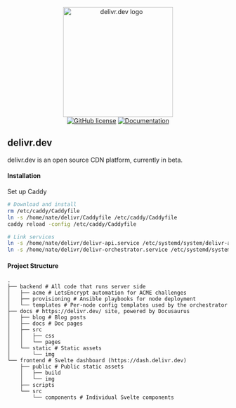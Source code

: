<p align="center">
  <img width="250px" src="https://raw.githubusercontent.com/natesales/delivr/main/logo.png" alt="delivr.dev logo"/>
  <br>
  <a href="https://github.com/natesales/delivr/blob/main/LICENSE"><img alt="GitHub license" src="https://img.shields.io/github/license/natesales/delivr?style=for-the-badge"></a>
  <a href="https://delivr.dev/docs/record-management"><img alt="Documentation" src="https://img.shields.io/badge/docs-delivr.dev-blue?style=for-the-badge"></a>
</p>


## delivr.dev

delivr.dev is an open source CDN platform, currently in beta.

#### Installation
Set up Caddy
```bash
# Download and install
rm /etc/caddy/Caddyfile
ln -s /home/nate/delivr/Caddyfile /etc/caddy/Caddyfile
caddy reload -config /etc/caddy/Caddyfile

# Link services
ln -s /home/nate/delivr/delivr-api.service /etc/systemd/system/delivr-api.service
ln -s /home/nate/delivr/delivr-orchestrator.service /etc/systemd/system/delivr-orchestrator.service
```

#### Project Structure
```
.
├── backend # All code that runs server side
│   ├── acme # LetsEncrypt automation for ACME challenges
│   ├── provisioning # Ansible playbooks for node deployment
│   └── templates # Per-node config templates used by the orchestrator
├── docs # https://delivr.dev/ site, powered by Docusaurus
│   ├── blog # Blog posts
│   ├── docs # Doc pages
│   ├── src
│   │   ├── css
│   │   └── pages
│   └── static # Static assets
│       └── img
└── frontend # Svelte dashboard (https://dash.delivr.dev)
    ├── public # Public static assets
    │   ├── build
    │   └── img
    ├── scripts
    └── src
        └── components # Individual Svelte components
```